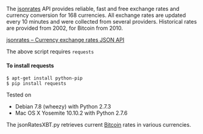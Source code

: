 
The [jsonrates](http://jsonrates.com) API provides reliable, fast and free exchange rates and currency conversion for 168 currencies. All exchange rates are updated every 10 minutes and were collected from several providers. Historical rates are provided from 2002, for Bitcoin from 2010.

[jsonrates – Currency exchange rates JSON API](http://jsonrates.com)

The above script requires `requests`

#### To install requests

```shell
$ apt-get install python-pip
$ pip install requests
```

Tested on

* Debian 7.8 (wheezy) with Python 2.7.3
* Mac OS X Yosemite 10.10.2 with Python 2.7.6

The jsonRatesXBT.py retrieves current [Bitcoin](https://bitcoin.org/en/) rates in various currencies.
